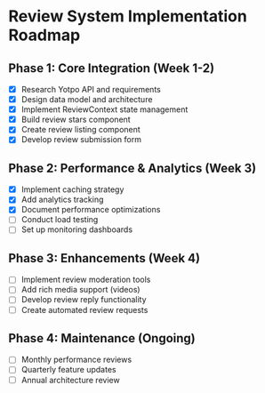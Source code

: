 # Review System Implementation Roadmap

## Phase 1: Core Integration (Week 1-2)
- [x] Research Yotpo API and requirements
- [x] Design data model and architecture
- [x] Implement ReviewContext state management
- [x] Build review stars component
- [x] Create review listing component
- [x] Develop review submission form

## Phase 2: Performance & Analytics (Week 3)
- [x] Implement caching strategy
- [x] Add analytics tracking
- [x] Document performance optimizations
- [ ] Conduct load testing
- [ ] Set up monitoring dashboards

## Phase 3: Enhancements (Week 4)
- [ ] Implement review moderation tools
- [ ] Add rich media support (videos)
- [ ] Develop review reply functionality
- [ ] Create automated review requests

## Phase 4: Maintenance (Ongoing)
- [ ] Monthly performance reviews
- [ ] Quarterly feature updates
- [ ] Annual architecture review